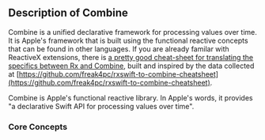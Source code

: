 ## Description of Combine

Combine is a unified declarative framework for processing values over time. It is Apple's framework that
is built using the functional reactive concepts that can be found in other languages. If you are already familar
with ReactiveX extensions, there is [a pretty good cheat-sheet for translating the specifics between Rx and Combine](https://medium.com/gett-engineering/rxswift-to-apples-combine-cheat-sheet-e9ce32b14c5b), built and inspired by
the data collected at [https://github.com/freak4pc/rxswift-to-combine-cheatsheet](https://github.com/freak4pc/rxswift-to-combine-cheatsheet).

Combine is Apple's functional reactive library. In Apple's words, it provides "a declarative Swift API
for processing values over time".

### Core Concepts

